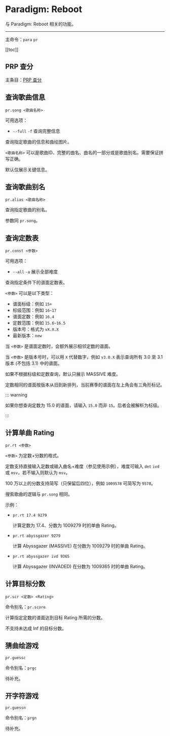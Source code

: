 # Paradigm: Reboot

与 Paradigm: Reboot 相关的功能。

---

主命令：`para` `pr`

[[toc]]

## PRP 查分

主条目：[PRP 查分](./prp/)

## 查询歌曲信息

```
pr.song <歌曲名称>
```

可用选项：

- `--full` `-f` 查询完整信息

查询指定歌曲的信息和曲绘图片。

`<歌曲名称>` 可以是歌曲ID、完整的曲名、曲名的一部分或是歌曲别名。需要保证拼写正确。

默认仅展示关键信息。

## 查询歌曲别名

```
pr.alias <歌曲名称>
```

查询指定歌曲的别名。

参数同 `pr.song`。

## 查询定数表

```
pr.const <参数>
```

可用选项：

- `--all` `-a` 展示全部难度

查询指定条件下的谱面定数表。

`<参数>` 可以是以下类型：

- 谱面标级：例如 `15+`
- 标级范围：例如 `16~17`
- 谱面定数：例如 `16.4`
- 定数范围：例如 `15.6~16.5`
- 版本号：格式为 `vX.X.X`
- 最新版本：`new`

当 `<参数>` 是谱面定数时，会额外展示相邻定数的谱面。

当 `<参数>` 是版本号时，可以用 `X` 代替数字，例如 `v3.0.X` 表示查询所有 3.0 至 3.1 版本 (不包括 3.1) 中的谱面。

如果不根据标级和定数查询，默认只展示 MASSIVE 难度。

定数相同的谱面按版本从旧到新排列，当前赛季的谱面在左上角会有三角形标记。

::: warning

如果你想查询定数为 15.0 的谱面，请输入 `15.0` 而非 `15`。后者会被解析为标级。

:::

## 计算单曲 Rating

```
pr.rt <参数>
```

`<参数>` 为定数+分数的格式。

定数支持直接输入定数或输入曲名+难度（参见使用示例），难度可输入 `det` `ivd` 或 `msv`，若不输入则默认为 `msv`。

100 万以上的分数支持简写（只保留后四位），例如 `1009578` 可简写为 `9578`。

搜索歌曲的逻辑与 `pr.song` 相同。

示例：

- `pr.rt 17.4 9279`

  计算定数为 17.4、分数为 1009279 时的单曲 Rating。

- `pr.rt abyssgazer 9279`

  计算 Abyssgazer (MASSIVE) 在分数为 1009279 时的单曲 Rating。

- `pr.rt abyssgazer ivd 9365`

  计算 Abyssgazer (INVADED) 在分数为 1009365 时的单曲 Rating。

## 计算目标分数

```
pr.scr <定数> <Rating>
```

命令别名：`pr.score`

计算指定定数的谱面达到目标 Rating 所需的分数。

不支持未达成 Inf 的目标分数。

## 猜曲绘游戏

```
pr.guessc
```

命令别名：`prgc`

待补充。

## 开字符游戏

```
pr.guessn
```

命令别名：`prgn`

待补充。